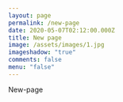 ```yaml
---
layout: page
permalink: /new-page
date: 2020-05-07T02:12:00.000Z
title: New page
image: /assets/images/1.jpg
imageshadow: "true"
comments: false
menu: "false"
---
```

New-page
